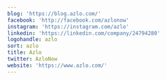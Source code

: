 ```yaml
---
blog: 'https://blog.azlo.com/'
facebook: 'http://facebook.com/azlonow'
instagram: 'https://instagram.com/azlo'
linkedin: 'https://linkedin.com/company/24794280'
logohandle: azlo
sort: azlo
title: Azlo
twitter: AzloNow
website: 'https://www.azlo.com/'
---
```

